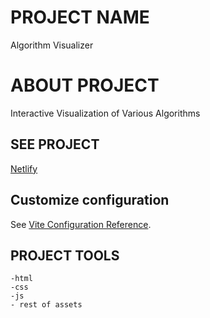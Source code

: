 # PROJECT NAME
Algorithm Visualizer

# ABOUT PROJECT
Interactive Visualization of Various Algorithms

## SEE PROJECT
<!-- [VSCode](https://code.visualstudio.com/) + [Volar](https://marketplace.visualstudio.com/items?itemName=Vue.volar) (and disable Vetur) + [TypeScript Vue Plugin (Volar)](https://marketplace.visualstudio.com/items?itemName=Vue.vscode-typescript-vue-plugin). -->
[Netlify](https://algorithm-visualizer11111.netlify.app)

## Customize configuration

See [Vite Configuration Reference](https://vitejs.dev/config/).

## PROJECT TOOLS

    -html
    -css
    -js
    - rest of assets



<!-- ### Compile and Hot-Reload for Development

```sh
npm run dev
```

### Compile and Minify for Production

```sh
npm run build
``` -->
